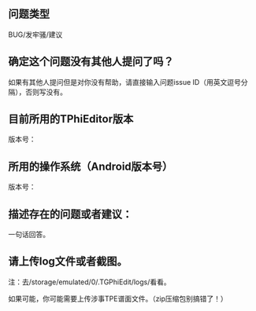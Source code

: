 ## 问题类型

BUG/发牢骚/建议

## 确定这个问题没有其他人提问了吗？

如果有其他人提问但是对你没有帮助，请直接输入问题issue ID（用英文逗号分隔），否则写没有。

## 目前所用的TPhiEditor版本

版本号：

## 所用的操作系统（Android版本号）

版本号：

## 描述存在的问题或者建议：

一句话回答。

## 请上传log文件或者截图。

注：去/storage/emulated/0/.TGPhiEdit/logs/看看。

如果可能，你可能需要上传涉事TPE谱面文件。（zip压缩包别搞错了！）
